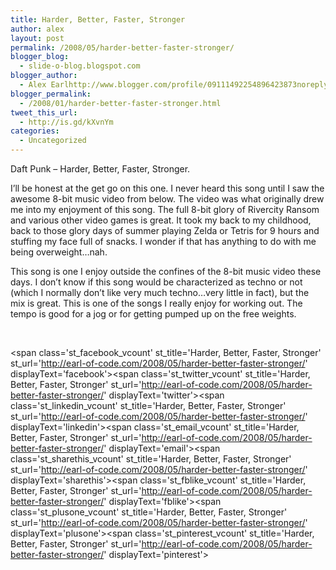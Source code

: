 ```yaml
---
title: Harder, Better, Faster, Stronger
author: alex
layout: post
permalink: /2008/05/harder-better-faster-stronger/
blogger_blog:
  - slide-o-blog.blogspot.com
blogger_author:
  - Alex Earlhttp://www.blogger.com/profile/09111492254896423873noreply@blogger.com
blogger_permalink:
  - /2008/01/harder-better-faster-stronger.html
tweet_this_url:
  - http://is.gd/kXvnYm
categories:
  - Uncategorized
---
```

Daft Punk &#8211; Harder, Better, Faster, Stronger.

I&#8217;ll be honest at the get go on this one. I never heard this song until I saw the awesome 8-bit music video from below. The video was what originally drew me into my enjoyment of this song. The full 8-bit glory of Rivercity Ransom and various other video games is great. It took my back to my childhood, back to those glory days of summer playing Zelda or Tetris for 9 hours and stuffing my face full of snacks. I wonder if that has anything to do with me being overweight&#8230;nah.

This song is one I enjoy outside the confines of the 8-bit music video these days. I don&#8217;t know if this song would be characterized as techno or not (which I normally don&#8217;t like very much techno&#8230;very little in fact), but the mix is great. This is one of the songs I really enjoy for working out. The tempo is good for a jog or for getting pumped up on the free weights.

<center>
  <br />
</center>

<span class='st\_facebook\_vcount' st\_title='Harder, Better, Faster, Stronger' st\_url='http://earl-of-code.com/2008/05/harder-better-faster-stronger/' displayText='facebook'></span><span class='st\_twitter\_vcount' st\_title='Harder, Better, Faster, Stronger' st\_url='http://earl-of-code.com/2008/05/harder-better-faster-stronger/' displayText='twitter'></span><span class='st\_linkedin\_vcount' st\_title='Harder, Better, Faster, Stronger' st\_url='http://earl-of-code.com/2008/05/harder-better-faster-stronger/' displayText='linkedin'></span><span class='st\_email\_vcount' st\_title='Harder, Better, Faster, Stronger' st\_url='http://earl-of-code.com/2008/05/harder-better-faster-stronger/' displayText='email'></span><span class='st\_sharethis\_vcount' st\_title='Harder, Better, Faster, Stronger' st\_url='http://earl-of-code.com/2008/05/harder-better-faster-stronger/' displayText='sharethis'></span><span class='st\_fblike\_vcount' st\_title='Harder, Better, Faster, Stronger' st\_url='http://earl-of-code.com/2008/05/harder-better-faster-stronger/' displayText='fblike'></span><span class='st\_plusone\_vcount' st\_title='Harder, Better, Faster, Stronger' st\_url='http://earl-of-code.com/2008/05/harder-better-faster-stronger/' displayText='plusone'></span><span class='st\_pinterest\_vcount' st\_title='Harder, Better, Faster, Stronger' st\_url='http://earl-of-code.com/2008/05/harder-better-faster-stronger/' displayText='pinterest'></span>